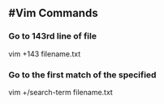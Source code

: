 #Vim Commands
-----

### Go to 143rd line of file
vim +143 filename.txt

### Go to the first match of the specified
vim +/search-term filename.txt

